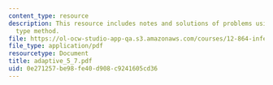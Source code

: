 ```yaml
---
content_type: resource
description: This resource includes notes and solutions of problems using Gauss-Markov
  type method.
file: https://ol-ocw-studio-app-qa.s3.amazonaws.com/courses/12-864-inference-from-data-and-models-spring-2005/0e271257be98fe40d908c9241605cd36_adaptive_5_7.pdf
file_type: application/pdf
resourcetype: Document
title: adaptive_5_7.pdf
uid: 0e271257-be98-fe40-d908-c9241605cd36
---
```

